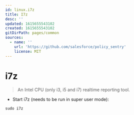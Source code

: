 ```yaml
---
id: linux.i7z
title: I7z
desc: ''
updated: 1615655543102
created: 1615655543102
gitDirPath: pages/common
sources:
  - name: ''
    url: 'https://github.com/salesforce/policy_sentry'
    license: MIT
---
```

# i7z

> An Intel CPU (only i3, i5 and i7) realtime reporting tool.

- Start i7z (needs to be run in super user mode):

`sudo i7z`

